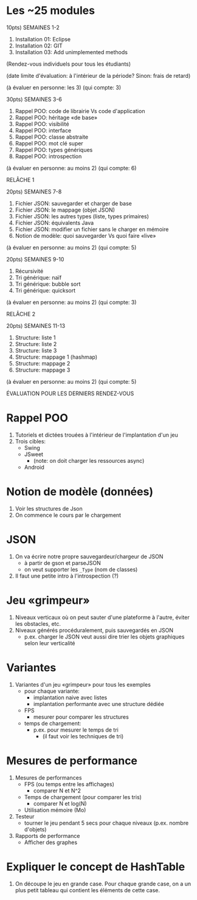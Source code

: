 # Les ~25 modules


10pts) SEMAINES 1-2

1. Installation 01: Eclipse
1. Installation 02: GIT
1. Installation 03: Add unimplemented methods

(Rendez-vous individuels pour tous les étudiants)

(date limite d'évaluation: à l'intérieur de la période? Sinon: frais de retard)

(à évaluer en personne: les 3)
(qui compte: 3)

30pts) SEMAINES 3-6

1. Rappel POO: code de librairie Vs code d'application
1. Rappel POO: héritage «de base»
1. Rappel POO: visibilité
1. Rappel POO: interface
1. Rappel POO: classe abstraite
1. Rappel POO: mot clé super
1. Rappel POO: types génériques
1. Rappel POO: introspection

(à évaluer en personne: au moins 2)
(qui compte: 6)

RELÂCHE 1

20pts) SEMAINES 7-8

1. Fichier JSON: sauvegarder et charger de base
1. Fichier JSON: le mappage (objet JSON)
1. Fichier JSON: les autres types (liste, types primaires)
1. Fichier JSON: équivalents Java
1. Fichier JSON: modifier un fichier sans le charger en mémoire
1. Notion de modèle: quoi sauvegarder Vs quoi faire «live»

(à évaluer en personne: au moins 2)
(qui compte: 5)

20pts) SEMAINES 9-10

1. Récursivité
1. Tri générique: naïf
1. Tri générique: bubble sort
1. Tri générique: quicksort

(à évaluer en personne: au moins 2)
(qui compte: 3)

RELÂCHE 2

20pts) SEMAINES 11-13

1. Structure: liste 1
1. Structure: liste 2
1. Structure: liste 3
1. Structure: mappage 1 (hashmap)
1. Structure: mappage 2
1. Structure: mappage 3

(à évaluer en personne: au moins 2)
(qui compte: 5)

ÉVALUATION POUR LES DERNIERS RENDEZ-VOUS




# Rappel POO

1. Tutoriels et dictées trouées à l'intérieur de l'implantation d'un jeu
1. Trois cibles:
    * Swing
    * JSweet
        * (note: on doit charger les ressources async)
    * Android

# Notion de modèle (données)

1. Voir les structures de Json
1. On commence le cours par le chargement

# JSON

1. On va écrire notre propre sauvegardeur/chargeur de JSON 
    * à partir de gson et parseJSON
    * on veut supporter les `_Type` (nom de classes)
1. Il faut une petite intro à l'introspection (?)

# Jeu «grimpeur»

1. Niveaux verticaux où on peut sauter d'une plateforme à l'autre, éviter les obstacles, etc.
1. Niveaux générés procéduralement, puis sauvegardés en JSON
    * p.ex. charger le JSON veut aussi dire trier les objets graphiques selon leur verticalité

# Variantes

1. Variantes d'un jeu «grimpeur» pour tous les exemples
    * pour chaque variante:
        * implantation naive avec listes
        * implantation performante avec une structure dédiée
    * FPS
        * mesurer pour comparer les structures
    * temps de chargement:
        * p.ex. pour mesurer le temps de tri
            * (il faut voir les techniques de tri)

# Mesures de performance

1. Mesures de performances
    * FPS (ou temps entre les affichages)
        * comparer N et N^2 
    * Temps de chargement (pour comparer les tris)
        * comparer N et log(N)
    * Utilisation mémoire (Mo)
1. Testeur
    * tourner le jeu pendant 5 secs pour chaque niveaux (p.ex. nombre d'objets)
1. Rapports de performance
    * Afficher des graphes

# Expliquer le concept de HashTable

1. On découpe le jeu en grande case. Pour chaque grande case, on a un plus petit tableau qui contient les éléments de cette case.

